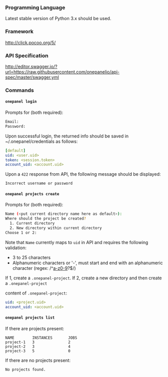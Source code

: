### Programming Language

Latest stable version of Python 3.x should be used.

### Framework
http://click.pocoo.org/5/

### API Specification

http://editor.swagger.io/?url=https://raw.githubusercontent.com/onepanelio/api-spec/master/swagger.yml

### Commands

#### `onepanel login`

Prompts for (both required):

```bash
Email:
Password:
```

Upon successful login, the returned info should be saved in ~/.onepanel/credentials as follows:

```yml
[default]
uid: <user.uid>
token: <session.token>
account_uid: <account.uid> 	
```


Upon a `422` response from API, the following message should be displayed:

```
Incorrect username or password
```

#### `onepanel projects create`

Prompts for (both required):

```bash
Name (<put current directory name here as default>):
Where should the project be created?
  1. Current directory
  2. New directory within current directory
Choose 1 or 2: 
```

Note that `Name` currently maps to `uid` in API and requires the following validation:

- 3 to 25 characters
- Alphanumeric characters or '-', must start and end with an alphanumeric character (regex: /^[a-z0-9]([-a-z0-9]*[a-z0-9])?$/)

If 1, create a `.onepanel-project`.
If 2, create a new directory and then create a `.onepanel-project`

content of `.onepanel-project`:

```yml
uid: <project.uid>
account_uid: <account.uid>
```


#### `onepanel projects list`

If there are projects present:

```
NAME        INSTANCES       JOBS
project-1   3               2
project-2   3               4
project-3   5               0
```

If there are no projects present:

```
No projects found.
```
